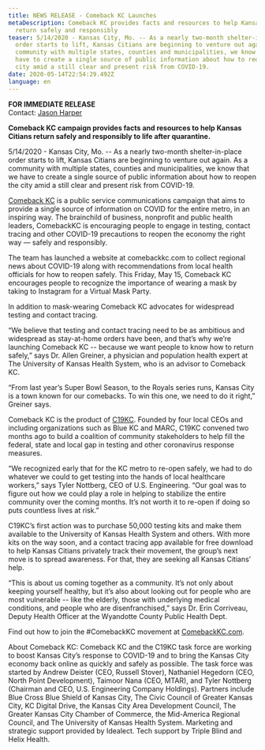```yaml
---
title: NEWS RELEASE - Comeback KC Launches
metaDescription: Comeback KC provides facts and resources to help Kansas Citians
  return safely and responsibly
teaser: 5/14/2020 - Kansas City, Mo. -- As a nearly two-month shelter-in-place
  order starts to lift, Kansas Citians are beginning to venture out again. As a
  community with multiple states, counties and municipalities, we know that we
  have to create a single source of public information about how to reopen the
  city amid a still clear and present risk from COVID-19.
date: 2020-05-14T22:54:29.492Z
language: en
---
```

**FOR IMMEDIATE RELEASE** \
Contact: [Jason Harper](mailto:jason@helixhealth.us)

**Comeback KC campaign provides facts and resources to help Kansas Citians return safely and responsibly to life after quarantine.**

5/14/2020 - Kansas City, Mo. -- As a nearly two-month shelter-in-place order starts to lift, Kansas Citians are beginning to venture out again. As a community with multiple states, counties and municipalities, we know that we have to create a single source of public information about how to reopen the city amid a still clear and present risk from COVID-19. 

[Comeback KC](https://www/comebackkc.com) is a public service communications campaign that aims to provide a single source of information on COVID for the entire metro, in an inspiring way. The brainchild of business, nonprofit and public health leaders, ComebackKC is encouraging people to engage in testing, contact tracing and other COVID-19 precautions to reopen the economy the right way — safely and responsibly.

The team has launched a website at comebackkc.com to collect regional news about COVID-19 along with recommendations from local health officials for how to reopen safely. This Friday, May 15, Comeback KC encourages people to recognize the importance of wearing a mask by taking to Instagram for a Virtual Mask Party.    

In addition to mask-wearing Comeback KC advocates for widespread testing and contact tracing.

“We believe that testing and contact tracing need to be as ambitious and widespread as stay-at-home orders have been, and that’s why we’re launching Comeback KC -- because we want people to know how to return safely,” says Dr. Allen Greiner, a physician and population health expert at The University of Kansas Health System, who is an advisor to Comeback KC. 

“From last year’s Super Bowl Season, to the Royals series runs, Kansas City is a town known for our comebacks. To win this one, we need to do it right,” Greiner says. 

Comeback KC is the product of [C19KC](https://www.c19kc.org). Founded by four local CEOs and including organizations such as Blue KC and MARC, C19KC convened two months ago to build a coalition of community stakeholders to help fill the federal, state and local gap in testing and other coronavirus response measures.

“We recognized early that for the KC metro to re-open safely, we had to do whatever we could to get testing into the hands of local healthcare workers,” says Tyler Nottberg, CEO of U.S. Engineering. “Our goal was to figure out how we could play a role in helping to stabilize the entire community over the coming months. It’s not worth it to re-open if doing so puts countless lives at risk.”

C19KC’s first action was to purchase 50,000 testing kits and make them available to the University of Kansas Health System and others. With more kits on the way soon, and a contact tracing app available for free download to help Kansas Citians privately track their movement, the group’s next move is to spread awareness. For that, they are seeking all Kansas Citians’ help. 

“This is about us coming together as a community.  It’s not only about keeping yourself healthy, but it’s also about looking out for people who are most vulnerable -- like the elderly, those with underlying medical conditions, and people who are disenfranchised,” says Dr. Erin Corriveau, Deputy Health Officer at the Wyandotte County Public Health Dept. 

Find out how to join the #ComebackKC movement at [ComebackKC.com](https://www.comebackkc.com). 

About Comeback KC: Comeback KC and the C19KC task force are working to boost Kansas City’s response to COVID-19 and to bring the Kansas City economy back online as quickly and safely as possible. The task force was started by Andrew Deister (CEO, Russell Stover), Nathaniel Hegedorn (CEO, North Point Development), Taimoor Nana (CEO, MTAR), and Tyler Nottberg (Chairman and CEO, U.S. Engineering Company Holdings). Partners include Blue Cross Blue Shield of Kansas City, The Civic Council of Greater Kansas City, KC Digital Drive, the Kansas City Area Development Council, The Greater Kansas City Chamber of Commerce, the Mid-America Regional Council, and The University of Kansas Health System. Marketing and strategic support provided by Idealect. Tech support by Triple Blind and Helix Health.